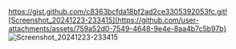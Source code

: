 https://gist.github.com/c8363bcfda18bf2ad2ce3305392053fc.git![Screenshot_20241223-233415](https://github.com/user-attachments/assets/759a52d0-7549-4648-9e4e-8aa4b7c5b97b)
![Screenshot_20241223-233415](https://github.com/user-attachments/assets/657289d6-d40f-4b9a-9288-5cfd0b6bcdf5)
